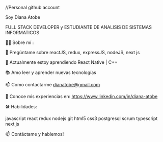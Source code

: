 //Personal github account

Soy Diana Atobe

FULL STACK DEVELOPER y ESTUDIANTE DE ANALISIS DE SISTEMAS INFORMATICOS

👩‍💻 Sobre mí :

💬 Pregúntame sobre reactJS, redux, expressJS, nodeJS, next js

🌱 Actualmente estoy aprendiendo  React Native | C++ 

📚 Amo leer y aprender nuevas tecnologías

📫 Como contactarme dianatobe@gmail.com

📄 Conoce mis experiencias en: https://www.linkedin.com/in/diana-atobe


🛠 Habilidades:


 javascript  react  redux  nodejs  git  html5  css3 postgresql scrum typescript next js


📫 Contáctame y hablemos!

